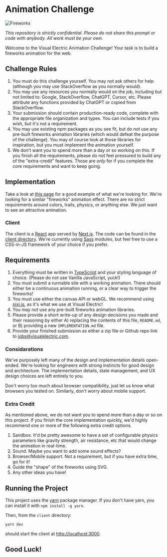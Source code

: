 # Animation Challenge

![Fireworks](https://s3.us-west-2.amazonaws.com/media.prism.ai/fireworks-scaled.jpg.webp)

_This repository is strictly confidential. Please do not share this prompt or code with anybody. All work must be your own._

Welcome to the Visual Electric Animation Challenge! Your task is to build a fireworks animation for the web.

## Challenge Rules

1. You must do this challenge yourself. You may not ask others for help (although you may use StackOverflow as you normally would).
2. You may use any resources you normally would on the job, including but not limited to: Google, StackOverflow, ChatGPT, Cursor, etc. Please attribute any functions provided by ChatGPT or copied from StackOverflow.
3. Your submission should contain production-ready code, complete with the appropriate file organization and types. You can include tests if you wish, but it's not a requirement.
4. You may use existing npm packages as you see fit, but do _not_ use any pre-built fireworks animation libraries (which would defeat the purpose of the challenge). You may of course look at those libraries for inspiration, but you must implement the animation yourself.
5. We don't want you to spend more than a day or so working on this. If you finish all the requirements, please do not feel pressured to build any of the "extra-credit" features. Those are _only_ for if you complete the core requirements and want to keep going.

## Implementation

Take a look at [this page](https://particles.js.org/samples/presets/fireworks.html) for a good example of what we're looking for. We're looking for a similar "fireworks" animation effect. There are no strict requirements around colors, trails, physics, or anything else. We just want to see an attractive animation. 

### Client

The client is a [React](https://reactjs.org) app served by [Next.js](https://nextjs.org). The code can be found in the [client directory](/client). We're currently using [Sass](https://sass-lang.com) modules, but feel free to use a CSS-in-JS framework of your choice if you prefer.


## Requirements

1. Everything must be written in [TypeScript](https://www.typescriptlang.org) and your styling language of choice. (Please do not use Vanilla JavaScript, yuck!)
2. You must submit a runnable site with a working animation. There should either be a continuous animation running, or a clear way to trigger the fireworks!
3. You must use either the canvas API or webGL. We recommend using [pixi.js](https://www.pixijs.com/), as it's what we use at Visual Electric!
4. You may _not_ use any pre-built fireworks animation libraries.
5. Please provide a short write-up of any design decisions you made and their reasoning by either A) replacing the contents of this file, `README.md`, or B) providing a new `IMPLEMENTATION.md` file.
6. Provide your finished submission as either a zip file or Github repo link to [jobs@visualelectric.com](mailto:jobs@visualelectric.com).

### Considarations

We've purposely left many of the design and implementation details open-ended. We're looking for engineers with strong instincts for good design and architecture. The implementation details, state management, and UX design choices are left entirely to you.

Don't worry too much about browser compatibility, just let us know what browsers you tested on. Similarly, don't worry about mobile support.

### Extra Credit

As mentioned above, we do not want you to spend more than a day or so on this project. If you finish the core implementation quickly, we'd highly recommend one or more of the following extra credit options. 

1. Sandbox. It'd be pretty awesome to have a set of configurable physics parameters like gravity strength, air resistance, etc that would change the animation in real-time.  
2. Sound. Maybe you want to add some sound effects?
3. Browser/Mobile support. Not a requirement, but if you have extra time, go for it!
4. Guide the "shape" of the fireworks using SVG.
5. Any other ideas you have!

## Running the Project

This project uses the [yarn](https://yarnpkg.com/) package manager. If you don't have yarn, you can install it with `npm install -g yarn`.

Then, from the `client` directory:

`yarn dev`

should start the client at [http://localhost:3000](http://localhost:3000).

## Good Luck!
